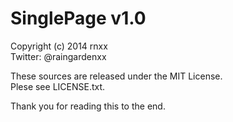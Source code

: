 SinglePage v1.0
==========
Copyright (c) 2014 rnxx  
Twitter: @raingardenxx

These sources are released under the MIT License.  
Plese see LICENSE.txt.

Thank you for reading this to the end.
